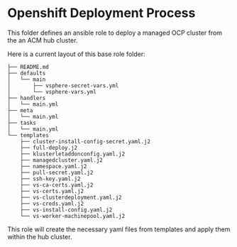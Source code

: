 # Openshift Deployment Process
This folder defines an ansible role to deploy a managed OCP cluster from the an ACM hub cluster.

Here is a current layout of this base role folder:
```
├── README.md
├── defaults
│   └── main
│       ├── vsphere-secret-vars.yml
│       └── vsphere-vars.yml
├── handlers
│   └── main.yml
├── meta
│   └── main.yml
├── tasks
│   └── main.yml
└── templates
    ├── cluster-install-config-secret.yaml.j2
    ├── full-deploy.j2
    ├── klusterletaddonconfig.yaml.j2
    ├── managedcluster.yaml.j2
    ├── namespace.yaml.j2
    ├── pull-secret.yaml.j2
    ├── ssh-key.yaml.j2
    ├── vs-ca-certs.yaml.j2
    ├── vs-certs.yaml.j2
    ├── vs-clusterdeployment.yaml.j2
    ├── vs-creds.yaml.j2
    ├── vs-install-config.yaml.j2
    └── vs-worker-machinepool.yaml.j2
```


This role will create the necessary yaml files from templates and apply them within the hub cluster.  

